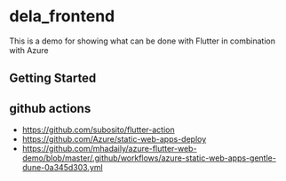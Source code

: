 # dela_frontend

This is a demo for showing what can be done with Flutter in combination with Azure

## Getting Started

## github actions
- https://github.com/subosito/flutter-action
- https://github.com/Azure/static-web-apps-deploy
- https://github.com/mhadaily/azure-flutter-web-demo/blob/master/.github/workflows/azure-static-web-apps-gentle-dune-0a345d303.yml